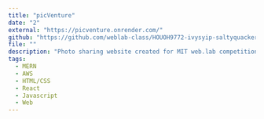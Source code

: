 ```yaml
---
title: "picVenture"
date: "2"
external: "https://picventure.onrender.com/"
github: "https://github.com/weblab-class/HOUOH9772-ivysyip-saltyquackerd"
file: ""
description: "Photo sharing website created for MIT web.lab competition."
tags:
  - MERN
  - AWS
  - HTML/CSS
  - React
  - Javascript
  - Web
---
```

